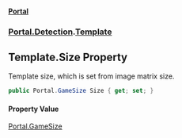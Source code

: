 #### [Portal](index.md 'index')
### [Portal.Detection](Portal.Detection.md 'Portal.Detection').[Template](Template.md 'Portal.Detection.Template')

## Template.Size Property

Template size, which is set from image matrix size.

```csharp
public Portal.GameSize Size { get; set; }
```

#### Property Value
[Portal.GameSize](https://docs.microsoft.com/en-us/dotnet/api/Portal.GameSize 'Portal.GameSize')
